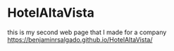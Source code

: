 # HotelAltaVista
this is my second web page that I made for a company https://benjaminrsalgado.github.io/HotelAltaVista/
